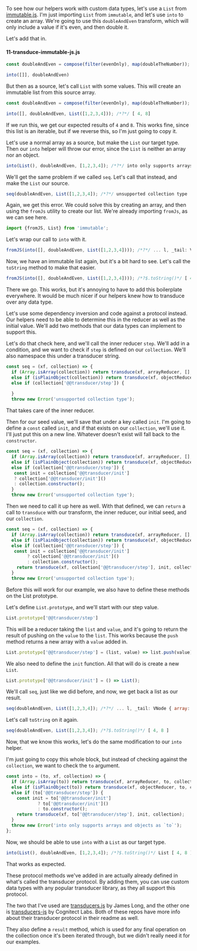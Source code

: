 To see how our helpers work with custom data types, let's use a `List` from [immutable.js](https://facebook.github.io/immutable-js/). I'm just importing `List` from `immutable`, and let's use `into` to create an array. We're going to use this `doubleAndEven` transform, which will only include a value if it's even, and then double it.

Let's add that in.

#### 11-transduce-immutable-js.js

```javascript
const doubleAndEven = compose(filter(evenOnly), map(doubleTheNumber));

into([]], doubleAndEven)
```

But then as a source, let's call `List` with some values. This will create an immutable list from this source array. 

```javascript
const doubleAndEven = compose(filter(evenOnly), map(doubleTheNumber));

into([], doubleAndEven, List([1,2,3,4])); /*?*/ [ 4, 8]
```

If we run this, we get our expected results of `4` and `8`. This works fine, since this list is an iterable, but if we reverse this, so I'm just going to copy it.

Let's use a normal array as a source, but make the `List` our target type. Then our `into` helper will throw our error, since the `List` is neither an array nor an object. 

```javascript
into(List(), doubleAndEven, [1,2,3,4]); /*?*/ into only supports arrays and objects
```

We'll get the same problem if we called `seq`. Let's call that instead, and make the `List` our source.

```javascript
seq(doubleAndEven, List([1,2,3,4]); /*?*/ unsupported collection type
```

Again, we get this error. We could solve this by creating an array, and then using the `fromJs` utility to create our list. We're already importing `fromJs`, as we can see here. 

```javascript
import {fromJS, List} from 'immutable';
```

Let's wrap our call to `into` with it.

```javascript
fromJS(into([], doubleAndEven, List([1,2,3,4]))); /*?*/ ... l, _tail: VNode { array: }
```

Now, we have an immutable list again, but it's a bit hard to see. Let's call the `toString` method to make that easier. 

```javascript
fromJS(into([], doubleAndEven, List([1,2,3,4]))); /*?$.toString()*/ [ 4, 8]
```

There we go. This works, but it's annoying to have to add this boilerplate everywhere. It would be much nicer if our helpers knew how to transduce over any data type.

Let's use some dependency inversion and code against a protocol instead. Our helpers need to be able to determine this in the reducer as well as the initial value. We'll add two methods that our data types can implement to support this.

Let's do that check here, and we'll call the inner reducer `step`. We'll add in a condition, and we want to check if `step` is defined on our `collection`. We'll also namespace this under a transducer string. 

```javascript
const seq = (xf, collection) => {
  if (Array.isArray(collection)) return transduce(xf, arrayReducer, [], collection);
  else if (isPlainObject(collection)) return transduce(xf, objectReducer, {}, collection);
  else if (collection['@@transducer/step']) {
   
  }
  throw new Error('unsupported collection type');  
```

That takes care of the inner reducer.

Then for our seed value, we'll save that under a key called `init`. I'm going to define a `const` called `init`, and if that exists on our `collection`, we'll use it. I'll just put this on a new line. Whatever doesn't exist will fall back to the `constructor`.

```javascript
const seq = (xf, collection) => {
  if (Array.isArray(collection)) return transduce(xf, arrayReducer, [], collection);
  else if (isPlainObject(collection)) return transduce(xf, objectReducer, {}, collection);
  else if (collection['@@transducer/step']) {
   const init = collection['@@transducer/init'] 
   ? collection['@@transducer/init']() 
   : collection.constructor();
  }
  throw new Error('unsupported collection type');  
```

Then we need to call it up here as well. With that defined, we can `return` a call to `transduce` with our transform, the inner reducer, our initial seed, and our `collection`.

```javascript
const seq = (xf, collection) => {
  if (Array.isArray(collection)) return transduce(xf, arrayReducer, [], collection);
  else if (isPlainObject(collection)) return transduce(xf, objectReducer, {}, collection);
  else if (collection['@@transducer/step']) {
   const init = collection['@@transducer/init'] 
        ? collection['@@transducer/init']() 
        : collection.constructor();
    return transduce(xf, collection['@@transducer/step'], init, collection);
  }
  throw new Error('unsupported collection type');  
```
 Before this will work for our example, we also have to define these methods on the List prototype.

Let's define `List.prototype`, and we'll start with our step value. 

```javascript
List.prototype['@@transducer/step'] 
```

This will be a reducer taking the `list` and `value`, and it's going to return the result of pushing on the `value` to the `list`. This works because the `push` method returns a new array with a `value` added in.

```javascript
List.prototype['@@transducer/step'] = (list, value) => list.push(value);
```

We also need to define the `init` function. All that will do is create a new `List`. 

```javascript
List.prototype['@@transducer/init'] = () => List();
```

We'll call `seq`, just like we did before, and now, we get back a list as our result. 

```javascript
seq(doubleAndEven, List([1,2,3,4]); /*?*/ ... l, _tail: VNode { array: [ 4, 8 ]}.....
```

Let's call `toString` on it again. 

```javascript
seq(doubleAndEven, List([1,2,3,4]); /*?$.toString()*/ [ 4, 8 ]
```

Now, that we know this works, let's do the same modification to our `into` helper.

I'm just going to copy this whole block, but instead of checking against the `collection`, we want to check the `to` argument. 

```javascript
const into = (to, xf, collection) => {
  if (Array.isArray(to)) return transduce(xf, arrayReducer, to, collection);
  else if (isPlainObject(to)) return transduce(xf, objectReducer, to, collection);
  else if (to['@@transducer/step']) {
    const init = to['@@transducer/init'] 
            ? to['@@transducer/init']() 
            : to.constructor();
    return transduce(xf, to['@@transducer/step'], init, collection);
  }
  throw new Error('into only supports arrays and objects as `to`');
};
```

Now, we should be able to use `into` with a `List` as our target type. 

```javascript
into(List(), doubleAndEven, [1,2,3,4]); /*?$.toString()*/ List [ 4, 8 ]
```

That works as expected.

These protocol methods we've added in are actually already defined in what's called the transducer protocol. By adding them, you can use custom data types with any popular transducer library, as they all support this protocol.

The two that I've used are [transducers.js](https://github.com/jlongster/transducers.js/) by James Long, and the other one is [transducers-js](https://github.com/cognitect-labs/transducers-js) by Cognitect Labs. Both of these repos have more info about their transducer protocol in their readme as well.

They also define a `result` method, which is used for any final operation on the collection once it's been iterated through, but we didn't really need it for our examples.